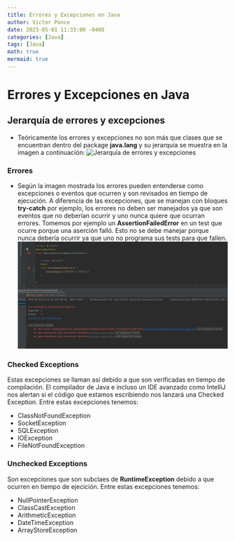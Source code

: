 ```yaml
---
title: Errores y Excepciones en Java
author: Victor Ponce
date: 2023-05-01 11:33:00 -0400
categories: [Java]
tags: [Java]
math: true
mermaid: true
---
```


# Errores y Excepciones en Java

## Jerarquía de errores y excepciones

- Teóricamente los errores y excepciones no son más que clases que se encuentran dentro del package **java.lang** y su jerarquía se muestra en la imagen a continuación:
  ![Jerarquía de errores y excepciones](https://www.buscaminegocio.com/img/excepciones-capturar.png)

### Errores

- Según la imagen mostrada los errores pueden entenderse como excepciones o eventos que ocurren y son revisados en tiempo de ejecución. A diferencia de las excepciones, que se manejan con bloques **try-catch** por ejemplo, los errores no deben ser manejados ya que son eventos que no deberían ocurrir y uno nunca quiere que ocurran errores. Tomemos por ejemplo un **AssertionFailedError** en un test que ocurre porque una aserción falló. Esto no se debe manejar porque nunca debería ocurrir ya que uno no programa sus tests para que fallen.
  ![AssertionFailedError](/assets/img/assertion_failed_error.png)

### Checked Exceptions

Estas excepciones se llaman así debido a que son verificadas en tiempo de compilación. El compilador de Java e incluso un IDE avanzado como IntelliJ nos alertan si el código que estamos escribiendo nos lanzará una Checked Exception. Entre estas excepciones tenemos:

- ClassNotFoundException
- SocketException
- SQLException
- IOException
- FileNotFoundException

### Unchecked Exceptions

Son excepciones que son subclaes de **RuntimeException** debido a que ocurren en tiempo de ejecición. Entre estas excepciones tenemos:

- NullPointerException
- ClassCastException
- ArithmeticException
- DateTimeException
- ArrayStoreException
